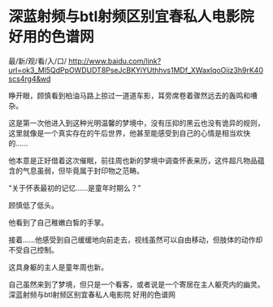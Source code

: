 # 深蓝射频与btl射频区别宜春私人电影院 好用的色谱网

最/新/观/看/入/口/ http://www.baidu.com/link?url=ok3_Ml5QdPpOWDUDT8PseJcBKYiYUthhvs1MDf_XWaxIqoOiiz3h9rK40scs4rg4&wd

睁开眼，顾慎看到柏油马路上掠过一道道车影，耳旁席卷着骤然远去的轰鸣和嘈杂。

这是第一次他进入到这种光明温馨的梦境中，没有压抑的黑云也没有诡异的规则，这里就像是一个真实存在的午后世界，他甚至能感受到自己的心情是相当欢快的……

他本意是正好借着这次催眠，前往周也新的梦境中调查怀表来历，这件超凡物品蕴含的气息虽弱，但毕竟属于封印物之范畴。

“关于怀表最初的记忆……是童年时期么？”

顾慎低了低头。

他看到了自己稚嫩白皙的手掌。

接着……他感受到自己缓缓地向前走去，视线虽然可以自由移动，但肢体的动作却不受自己控制。

这具身躯的主人是童年周也新。

自己虽然来到了梦境，但只是一个看客，或者说是一个寄居在主人躯壳内的幽灵。
深蓝射频与btl射频区别宜春私人电影院 好用的色谱网
